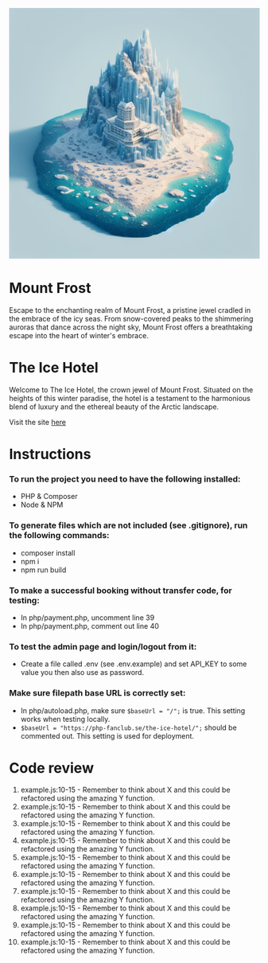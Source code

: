![The Ice Hotel on Mount Frost](/assets/the-ice-hotel-mount-frost.jpg)

# Mount Frost

Escape to the enchanting realm of Mount Frost, a pristine jewel cradled in the embrace of the icy seas. From snow-covered peaks to the shimmering auroras that dance across the night sky, Mount Frost offers a breathtaking escape into the heart of winter's embrace.

# The Ice Hotel

Welcome to The Ice Hotel, the crown jewel of Mount Frost. Situated on the heights of this winter paradise, the hotel is a testament to the harmonious blend of luxury and the ethereal beauty of the Arctic landscape.

Visit the site [here](https://php-fanclub.se/the-ice-hotel/)

# Instructions

### To run the project you need to have the following installed:

- PHP & Composer
- Node & NPM

### To generate files which are not included (see .gitignore), run the following commands:

- composer install
- npm i
- npm run build

### To make a successful booking without transfer code, for testing:

- In php/payment.php, uncomment line 39
- In php/payment.php, comment out line 40

### To test the admin page and login/logout from it:

- Create a file called .env (see .env.example) and set API_KEY to some value you then also use as password.

### Make sure filepath base URL is correctly set:

- In php/autoload.php, make sure `$baseUrl = "/";` is true. This setting works when testing locally.
- `$baseUrl = "https://php-fanclub.se/the-ice-hotel/";` should be commented out. This setting is used for deployment.

# Code review

1. example.js:10-15 - Remember to think about X and this could be refactored using the amazing Y function.
2. example.js:10-15 - Remember to think about X and this could be refactored using the amazing Y function.
3. example.js:10-15 - Remember to think about X and this could be refactored using the amazing Y function.
4. example.js:10-15 - Remember to think about X and this could be refactored using the amazing Y function.
5. example.js:10-15 - Remember to think about X and this could be refactored using the amazing Y function.
6. example.js:10-15 - Remember to think about X and this could be refactored using the amazing Y function.
7. example.js:10-15 - Remember to think about X and this could be refactored using the amazing Y function.
8. example.js:10-15 - Remember to think about X and this could be refactored using the amazing Y function.
9. example.js:10-15 - Remember to think about X and this could be refactored using the amazing Y function.
10. example.js:10-15 - Remember to think about X and this could be refactored using the amazing Y function.
